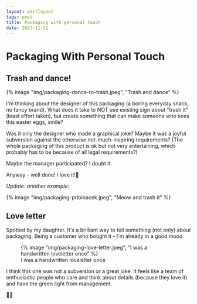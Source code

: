 ```yaml
---
layout: postlayout
tags: post
title: Packaging with personal touch
date: 2023-11-22
---
```


# Packaging With Personal Touch

## Trash and dance!

{% image "img/packaging-dance-to-trash.jpeg", "Trash and dance" %}

I'm thinking about the designer of this packaging (a boring everyday snack, no fancy brand). What does it take to NOT use existing sign about "trash it" (least effort taken), but create something that can make someone who sees this easter eggs, smile?

Was it only the designer who made a graphical joke? Maybe it was a joyful subversion against the otherwise not-much-inspiring requirements? (The whole packaging of this product is ok but not very entertaining, which probably has to be because of all legal requirements?)

Maybe the manager participated? I doubt it.

Anyway - well done! I love it!💃

_Update: another example:_

{% image "img/packaging-pribinacek.jpeg", "Meow and trash it" %}


## Love letter

Spotted by my daughter. It's a brilliant way to tell something (not only) about packaging. Being a customer who bought it - I'm already in a good mood.

<figure> {% image "img/packaging-love-letter.jpeg", "I was a handwritten loveletter once" %}
    <figcaption>I was a handwritten loveletter once</figcaption>
</figure>

I think this one was not a subversion or a great joke. It feels like a team of enthusiastic people who care and think about details (because they love it) and have the green light from management.

👏🏻

